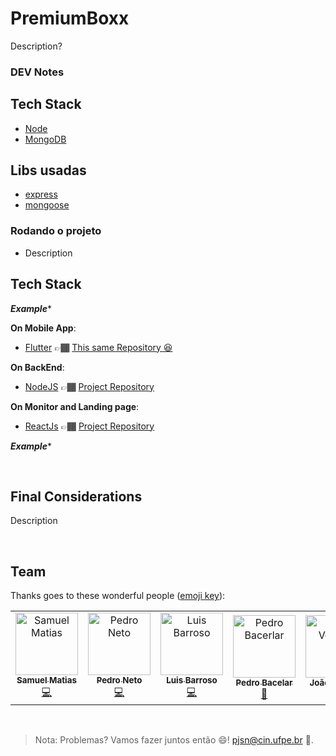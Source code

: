 # PremiumBoxx

Description?

### DEV Notes

## Tech Stack

- [Node](https://nodejs.org/en/)
- [MongoDB](https://www.mongodb.com/)

## Libs usadas
- [express](https://expressjs.com/pt-br/)
- [mongoose](https://mongoosejs.com/)

### Rodando o projeto 

- Description
  <br/>

## Tech Stack

***Example****

**On Mobile App**:

- [Flutter](https://flutter.dev/) 👉🏾 [This same Repository 😆](https://github.com/samuelmataraso/hacktrack)

**On BackEnd**:

- [NodeJS](https://nodejs.org/en/) 👉🏾 [Project Repository](https://github.com/pedrojsn96/hack-track)

**On Monitor and Landing page**:

- [ReactJs](https://reactjs.org/) 👉🏾 [Project Repository](https://github.com/pedrojsn96/hack-track-monitor)

***Example****

<br/>

<!-- about app END-->

<!-- final considerations -->

## Final Considerations

Description

<!-- final considerations END-->

<br/>

## Team

Thanks goes to these wonderful people ([emoji key](https://allcontributors.org/docs/en/emoji-key)):

<!-- ALL-CONTRIBUTORS-LIST:START - Do not remove or modify this section -->
<!-- prettier-ignore -->
<table>
  <tr>
    <td align="center"><a href="https://twitter.com/samuelmataraso"><img src="https://i.imgur.com/l3wbz23.jpg" width="100px;" alt="Samuel Matias"/><br /><sub><b>Samuel Matias</b></sub></a><br /><a href="https://github.com/samuelmataraso"title="Code">💻</a></td>
    <td align="center"><a href="https://twitter.com/pedrojsn96"><img src="https://i.imgur.com/VuujzeL.jpg" width="100px;" alt="Pedro Neto"/><br /><sub><b>Pedro Neto</b></sub></a><br /><a href="https://github.com/pedrojsn96"title="Code">💻</a></td>
     <td align="center"><a href="https://twitter.com/Barrogostoso"><img src="https://i.imgur.com/7o85nCs.jpg" width="100px;" alt="Luis Barroso"/><br /><sub><b>Luis Barroso</b></sub></a><br /><a href="https://github.com/luismesquita"title="Code">💻</a></td>
    <td align="center"><a href="https://twitter.com/pjbacelar"><img src="https://i.imgur.com/JKy7cll.jpg" width="100px;" alt="Pedro Bacerlar"/><br /><sub><b>Pedro Bacelar</b></sub></a><br /><a href="https://www.behance.net/pjbacelar?tracking_source=search%7Cpjbacelar"title="Design">🎨</a></td>
    <td align="center"><a href="https://twitter.com/caralhojoaum"><img src="https://i.imgur.com/4kGRWdN.jpg" width="100px;" alt="João Ventura"/><br /><sub><b>João Ventura</b></sub></a><br /><a href="https://www.behance.net/joaovntr?tracking_source=search%7Cjo%C3%A3o%20ventura"title="Design">🎨</a></td>
  </tr>
</table>

<!-- ALL-CONTRIBUTORS-LIST:END -->



<br/>

> Nota: Problemas? Vamos fazer juntos então 😄! pjsn@cin.ufpe.br 📧.

<br/>

<!-- about me -->
